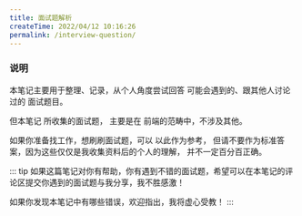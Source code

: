 ```yaml
---
title: 面试题解析
createTime: 2022/04/12 10:16:26
permalink: /interview-question/
---
```


### 说明

本笔记主要用于整理、记录，从个人角度尝试回答 可能会遇到的、跟其他人讨论过的 面试题目。

但本笔记 所收集的面试题， 主要是在 前端的范畴中，不涉及其他。

如果你准备找工作，想刷刷面试题，可以 以此作为参考，
但请不要作为标准答案，因为这些仅仅是我收集资料后的个人的理解，
并不一定百分百正确。

::: tip
如果这篇笔记对你有帮助，你有遇到不错的面试题，希望可以在本笔记的评论区提交你遇到的面试题与我分享，我不胜感激！

如果你发现本笔记中有哪些错误，欢迎指出，我将虚心受教！
:::
